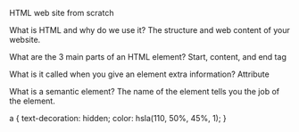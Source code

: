HTML web site from scratch

What is HTML and why do we use it? 
The structure and web content of your website.


What are the 3 main parts of an HTML element? 
Start, content, and end tag 


What is it called when you give an element extra information?
Attribute


What is a semantic element?
The name of the element tells you the job of the element. 

a {
  text-decoration: hidden;
  color: hsla(110, 50%, 45%, 1);
}
